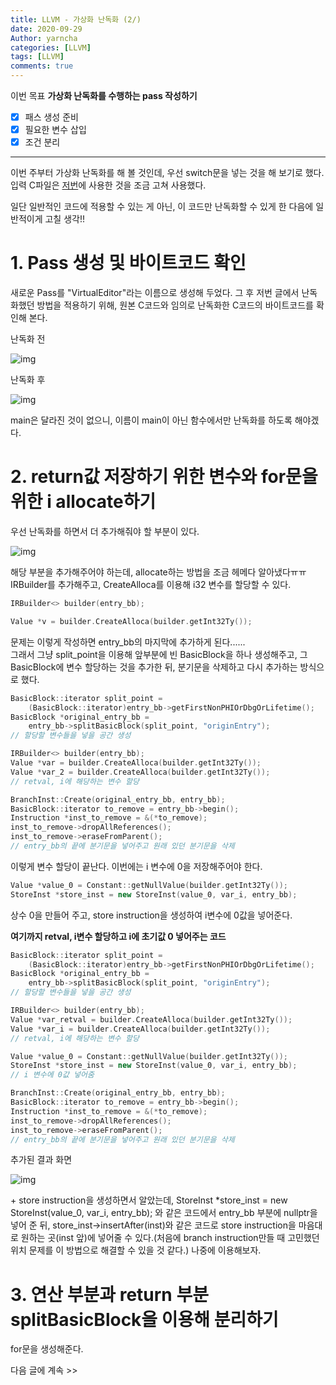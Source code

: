 ```yaml
---
title: LLVM - 가상화 난독화 (2/)
date: 2020-09-29
Author: yarncha
categories: [LLVM]
tags: [LLVM]
comments: true
---
```


이번 목표
**가상화 난독화를 수행하는 pass 작성하기**

-   [x] 패스 생성 준비
-   [x] 필요한 변수 삽입
-   [x] 조건 분리

* * *

이번 주부터 가상화 난독화를 해 볼 것인데, 우선 switch문을 넣는 것을 해 보기로 했다.
입력 C파일은 [저번](https://yarncha.github.io/posts/17/)에 사용한 것을 조금 고쳐 사용했다.

일단 일반적인 코드에 적용할 수 있는 게 아닌, 이 코드만 난독화할 수 있게 한 다음에 일반적이게 고칠 생각!!

# 1. Pass 생성 및 바이트코드 확인

새로운 Pass를 "VirtualEditor"라는 이름으로 생성해 두었다. 그 후 저번 글에서 난독화했던 방법을 적용하기 위해, 원본 C코드와 임의로 난독화한 C코드의 바이트코드를 확인해 본다.

난독화 전

![img](\images\18_01.png)

난독화 후

![img](\images\18_02.png)

main은 달라진 것이 없으니, 이름이 main이 아닌 함수에서만 난독화를 하도록 해야겠다.

# 2. return값 저장하기 위한 변수와 for문을 위한 i allocate하기

우선 난독화를 하면서 더 추가해줘야 할 부분이 있다.

![img](\images\18_03.png)

해당 부분을 추가해주어야 하는데, allocate하는 방법을 조금 헤메다 알아냈다ㅠㅠ
IRBuilder를 추가해주고, CreateAlloca를 이용해 i32 변수를 할당할 수 있다.

```cpp
IRBuilder<> builder(entry_bb);

Value *v = builder.CreateAlloca(builder.getInt32Ty());
```

문제는 이렇게 작성하면 entry_bb의 마지막에 추가하게 된다......  
그래서 그냥 split_point을 이용해 앞부분에 빈 BasicBlock을 하나 생성해주고, 그 BasicBlock에 변수 할당하는 것을 추가한 뒤, 분기문을 삭제하고 다시 추가하는 방식으로 했다.

```cpp
BasicBlock::iterator split_point =
    (BasicBlock::iterator)entry_bb->getFirstNonPHIOrDbgOrLifetime();
BasicBlock *original_entry_bb =
    entry_bb->splitBasicBlock(split_point, "originEntry");
// 할당할 변수들을 넣을 공간 생성

IRBuilder<> builder(entry_bb);
Value *var = builder.CreateAlloca(builder.getInt32Ty());
Value *var_2 = builder.CreateAlloca(builder.getInt32Ty());
// retval, i에 해당하는 변수 할당

BranchInst::Create(original_entry_bb, entry_bb);
BasicBlock::iterator to_remove = entry_bb->begin();
Instruction *inst_to_remove = &(*to_remove);
inst_to_remove->dropAllReferences();
inst_to_remove->eraseFromParent();
// entry_bb의 끝에 분기문을 넣어주고 원래 있던 분기문을 삭제
```

이렇게 변수 할당이 끝난다. 이번에는 i 변수에 0을 저장해주어야 한다.

```cpp
Value *value_0 = Constant::getNullValue(builder.getInt32Ty());
StoreInst *store_inst = new StoreInst(value_0, var_i, entry_bb);
```

상수 0을 만들어 주고, store instruction을 생성하여 i변수에 0값을 넣어준다.  


**여기까지 retval, i변수 할당하고 i에 초기값 0 넣어주는 코드**
```cpp
BasicBlock::iterator split_point =
    (BasicBlock::iterator)entry_bb->getFirstNonPHIOrDbgOrLifetime();
BasicBlock *original_entry_bb =
    entry_bb->splitBasicBlock(split_point, "originEntry");
// 할당할 변수들을 넣을 공간 생성

IRBuilder<> builder(entry_bb);
Value *var_retval = builder.CreateAlloca(builder.getInt32Ty());
Value *var_i = builder.CreateAlloca(builder.getInt32Ty());
// retval, i에 해당하는 변수 할당

Value *value_0 = Constant::getNullValue(builder.getInt32Ty());
StoreInst *store_inst = new StoreInst(value_0, var_i, entry_bb);
// i 변수에 0값 넣어줌

BranchInst::Create(original_entry_bb, entry_bb);
BasicBlock::iterator to_remove = entry_bb->begin();
Instruction *inst_to_remove = &(*to_remove);
inst_to_remove->dropAllReferences();
inst_to_remove->eraseFromParent();
// entry_bb의 끝에 분기문을 넣어주고 원래 있던 분기문을 삭제
```

추가된 결과 화면

![img](\images\18_04.png)

\+ store instruction을 생성하면서 알았는데, StoreInst *store_inst = new StoreInst(value_0, var_i, entry_bb); 와 같은 코드에서 entry_bb 부분에 nullptr을 넣어 준 뒤, store_inst->insertAfter(inst)와 같은 코드로 store instruction을 마음대로 원하는 곳(inst 앞)에 넣어줄 수 있다.(처음에 branch instruction만들 때 고민했던 위치 문제를 이 방법으로 해결할 수 있을 것 같다.) 나중에 이용해보자.

# 3. 연산 부분과 return 부분 splitBasicBlock을 이용해 분리하기

for문을 생성해준다.


다음 글에 계속 >>

<!-- References -->

[Line에서 개발한 난독화 컴파일러에 대한 글]: https://engineering.linecorp.com/ko/blog/code-obfuscation-compiler-tool-ork-2/ "ork"
